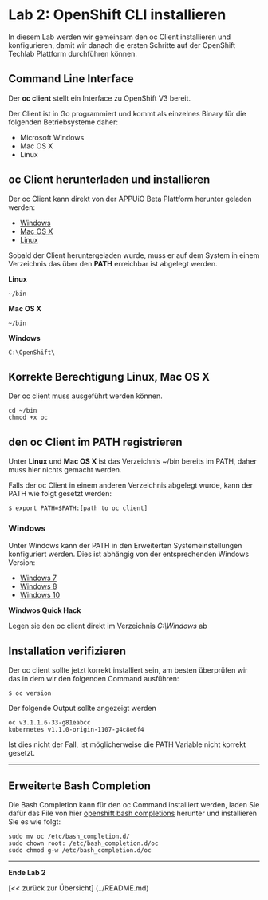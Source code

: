 # Lab 2: OpenShift CLI installieren

In diesem Lab werden wir gemeinsam den oc Client installieren und konfigurieren, damit wir danach die ersten Schritte auf der OpenShift Techlab Plattform durchführen können.

## Command Line Interface

Der **oc client** stellt ein Interface zu OpenShift V3 bereit.

Der Client ist in Go programmiert und kommt als einzelnes Binary für die folgenden Betriebsysteme daher: 

- Microsoft Windows
- Mac OS X
- Linux


## oc Client herunterladen und installieren

Der oc Client kann direkt von der APPUiO Beta Plattform herunter geladen werden:

* [Windows](https://master.appuio-beta.ch/console/extensions/clients/windows/oc.exe)
* [Mac OS X](https://master.appuio-beta.ch/console/extensions/clients/macosx/oc)
* [Linux](https://master.appuio-beta.ch/console/extensions/clients/linux/oc)

Sobald der Client heruntergeladen wurde, muss er auf dem System in einem Verzeichnis das über den **PATH** erreichbar ist abgelegt werden.
 
**Linux**
 
```
~/bin
```
 
**Mac OS X**
 
```
~/bin
```
 
**Windows**
 
```
C:\OpenShift\
```
 
## Korrekte Berechtigung Linux, Mac OS X

Der oc client muss ausgeführt werden können. 

```
cd ~/bin
chmod +x oc
```

## den oc Client im PATH registrieren

Unter **Linux** und **Mac OS X** ist das Verzeichnis ~/bin bereits im PATH, daher muss hier nichts gemacht werden. 

Falls der oc Client in einem anderen Verzeichnis abgelegt wurde, kann der PATH wie folgt gesetzt werden:
```
$ export PATH=$PATH:[path to oc client]
```

### Windows

Unter Windows kann der PATH in den Erweiterten Systemeinstellungen konfiguriert werden. Dies ist abhängig von der entsprechenden Windows Version:

- [Windows 7](http://geekswithblogs.net/renso/archive/2009/10/21/how-to-set-the-windows-path-in-windows-7.aspx)
- [Windows 8](http://www.itechtics.com/customize-windows-environment-variables/)
- [Windows 10](http://techmixx.de/windows-10-umgebungsvariablen-bearbeiten/)

**Windwos Quick Hack**

Legen sie den oc client direkt im Verzeichnis *C:\Windows* ab


## Installation verifizieren

Der oc client sollte jetzt korrekt installiert sein, am besten überprüfen wir das in dem wir den folgenden Command ausführen:
```
$ oc version
```
Der folgende Output sollte angezeigt werden
```
oc v3.1.1.6-33-g81eabcc
kubernetes v1.1.0-origin-1107-g4c8e6f4
```

Ist dies nicht der Fall, ist möglicherweise die PATH Variable nicht korrekt gesetzt. 

---

## Erweiterte Bash Completion

Die Bash Completion kann für den oc Command installiert werden, laden Sie dafür das File von hier [openshift bash completions](https://github.com/openshift/origin/blob/master/contrib/completions/bash/oc) herunter und installieren Sie es wie folgt:

```
sudo mv oc /etc/bash_completion.d/
sudo chown root: /etc/bash_completion.d/oc
sudo chmod g-w /etc/bash_completion.d/oc
```

---

**Ende Lab 2**

[<< zurück zur Übersicht] (../README.md)
